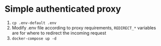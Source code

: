 # Simple authenticated proxy

1. `cp .env-default .env`
2. Modify .env file according to proxy requirements, `REDIRECT_*` variables are for where to redirect the incoming request
3. `docker-compose up -d`